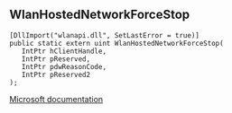 ## WlanHostedNetworkForceStop

```
[DllImport("wlanapi.dll", SetLastError = true)]
public static extern uint WlanHostedNetworkForceStop(
   IntPtr hClientHandle,
   IntPtr pReserved,
   IntPtr pdwReasonCode,
   IntPtr pReserved2
);
```

[Microsoft documentation](https://docs.microsoft.com/en-us/windows/win32/api/wlanapi/nf-wlanapi-wlanhostednetworkforcestop)
